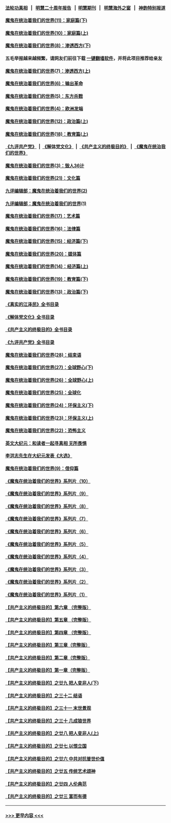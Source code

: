 #### [法轮功真相](https://github.com/gfw-breaker/truth/blob/master/README.md?t=0) &nbsp;&nbsp;|&nbsp;&nbsp; [明慧二十周年报告](https://github.com/gfw-breaker/mh-reports/blob/master/README.md?t=0) &nbsp;&nbsp;|&nbsp;&nbsp;[明慧期刊](https://github.com/gfw-breaker/mh-qikan) &nbsp;&nbsp;|&nbsp;&nbsp; [明慧海外之窗](https://github.com/gfw-breaker/mh-news/blob/master/README.md?t=0) &nbsp;&nbsp;|&nbsp;&nbsp; [神韵特别报道](https://github.com/gfw-breaker/mh-news/blob/master/shenyun.md?t=0)
#### [魔鬼在统治着我们的世界(11)：家庭篇(下)](../pages/nsc422/n10440961.md?t=12091050) 
#### [魔鬼在统治着我们的世界(10)：家庭篇(上)](../pages/nsc422/n10435448.md?t=12091050) 
#### [魔鬼在统治着我们的世界(8)：渗透西方(下)](../pages/nsc422/n10429603.md?t=12091050) 
#### 五毛举报越来越频繁，请网友们前往下载 [一键翻墙软件](https://github.com/gfw-breaker/ssr-accounts)，并将此项目推荐给亲友
#### [魔鬼在统治着我们的世界(7)：渗透西方(上)](../pages/nsc422/n10426013.md?t=12091050) 
#### [魔鬼在统治着我们的世界(6)：输出革命](../pages/nsc422/n10421536.md?t=12091050) 
#### [魔鬼在统治着我们的世界(5)：东方杀戮](../pages/nsc422/n10417707.md?t=12091050) 
#### [魔鬼在统治着我们的世界(4)：欧洲发端](../pages/nsc422/n10414890.md?t=12091050) 
#### [魔鬼在统治着我们的世界(12)：政治篇(上)](../pages/nsc422/n10444576.md?t=12091050) 
#### [魔鬼在统治着我们的世界(18)：教育篇(上)](../pages/nsc422/n10526970.md?t=12091050) 
#### [《九评共产党》](https://github.com/begood0513/9ping.md/blob/master/README.md) &nbsp;|&nbsp; [《解体党文化》](../../../../jtdwh.md/blob/master/README.md)  &nbsp;|&nbsp; [《共产主义的终极目的》](../../../../gczydzjmd.md/blob/master/README.md) &nbsp;|&nbsp; [《魔鬼在统治我们的世界》](../../../../mgztzwmdsj.md/blob/master/README.md) 
#### [魔鬼在统治着我们的世界(3)：毁人36计](../pages/nsc422/n10411583.md?t=12091050) 
#### [魔鬼在统治着我们的世界(21)：文化篇](../pages/nsc422/n10597706.md?t=12091050) 
#### [九评编辑部：魔鬼在统治着我们的世界(2)](../pages/nsc422/n10410036.md?t=12091050) 
#### [九评编辑部：魔鬼在统治着我们的世界(1)](../pages/nsc422/n10406825.md?t=12091050) 
#### [魔鬼在统治着我们的世界(17)：艺术篇](../pages/nsc422/n10499093.md?t=12091050) 
#### [魔鬼在统治着我们的世界(16)：法律篇](../pages/nsc422/n10485969.md?t=12091050) 
#### [魔鬼在统治着我们的世界(15)：经济篇(下)](../pages/nsc422/n10469975.md?t=12091050) 
#### [魔鬼在统治着我们的世界(20)：媒体篇](../pages/nsc422/n10586579.md?t=12091050) 
#### [魔鬼在统治着我们的世界(14)：经济篇(上)](../pages/nsc422/n10457370.md?t=12091050) 
#### [魔鬼在统治着我们的世界(19)：教育篇(下)](../pages/nsc422/n10564808.md?t=12091050) 
#### [魔鬼在统治着我们的世界(13)：政治篇(下)](../pages/nsc422/n10448270.md?t=12091050) 
#### [《真实的江泽民》全书目录](../pages/nsc422/n13721399.md?t=12091050) 
#### [《解体党文化》全书目录](../pages/nsc422/n13721157.md?t=12091050) 
#### [《共产主义的终极目的》全书目录](../pages/nsc422/n13721048.md?t=12091050) 
#### [《九评共产党》全书目录](../pages/nsc422/n13708085.md?t=12091050) 
#### [魔鬼在统治着我们的世界(28)：结束语](../pages/nsc422/n10936246.md?t=12091050) 
#### [魔鬼在统治着我们的世界(27)：全球野心(下)](../pages/nsc422/n10928319.md?t=12091050) 
#### [魔鬼在统治着我们的世界(26)：全球野心(上)](../pages/nsc422/n10900318.md?t=12091050) 
#### [魔鬼在统治着我们的世界(25)：全球化](../pages/nsc422/n10788205.md?t=12091050) 
#### [魔鬼在统治着我们的世界(24)：环保主义(下)](../pages/nsc422/n10695307.md?t=12091050) 
#### [魔鬼在统治着我们的世界(23)：环保主义(上)](../pages/nsc422/n10688613.md?t=12091050) 
#### [魔鬼在统治着我们的世界(22)：恐怖主义](../pages/nsc422/n10614727.md?t=12091050) 
#### [英文大纪元：和读者一起寻真相 无所畏惧](../pages/nsc422/n12542027.md?t=12091050) 
#### [李洪志先生在大纪元发表《大选》](../pages/nsc422/n12534746.md?t=12091050) 
#### [魔鬼在统治着我们的世界(9)：信仰篇](../pages/nsc422/n10432159.md?t=12091050) 
#### [《魔鬼在统治着我们的世界》系列片（10）](../pages/nsc422/n12292670.md?t=12091050) 
#### [《魔鬼在统治着我们的世界》系列片（9）](../pages/nsc422/n12290859.md?t=12091050) 
#### [《魔鬼在统治着我们的世界》系列片（8）](../pages/nsc422/n12287445.md?t=12091050) 
#### [《魔鬼在统治着我们的世界》系列片（7）](../pages/nsc422/n12283425.md?t=12091050) 
#### [《魔鬼在统治着我们的世界》系列片（6）](../pages/nsc422/n12282314.md?t=12091050) 
#### [《魔鬼在统治着我们的世界》系列片（5）](../pages/nsc422/n12281419.md?t=12091050) 
#### [《魔鬼在统治着我们的世界》系列片（4）](../pages/nsc422/n12274024.md?t=12091050) 
#### [《魔鬼在统治着我们的世界》系列片（3）](../pages/nsc422/n12271322.md?t=12091050) 
#### [《魔鬼在统治着我们的世界》系列片（2）](../pages/nsc422/n12269049.md?t=12091050) 
#### [《魔鬼在统治着我们的世界》系列片（1）](../pages/nsc422/n12267575.md?t=12091050) 
#### [【共产主义的终极目的】第六章 （完整版）](../pages/nsc422/n11428913.md?t=12091050) 
#### [【共产主义的终极目的】第五章 （完整版）](../pages/nsc422/n11428912.md?t=12091050) 
#### [【共产主义的终极目的】第四章 （完整版）](../pages/nsc422/n11428907.md?t=12091050) 
#### [【共产主义的终极目的】第三章（完整版）](../pages/nsc422/n11428848.md?t=12091050) 
#### [【共产主义的终极目的】第二章（完整版）](../pages/nsc422/n11428831.md?t=12091050) 
#### [【共产主义的终极目的】第一章（完整版）](../pages/nsc422/n11417651.md?t=12091050) 
#### [【共产主义的终极目的】之廿九 把人变非人(下)](../pages/nsc422/n11344140.md?t=12091050) 
#### [【共产主义的终极目的】之三十二 结语](../pages/nsc422/n11360535.md?t=12091050) 
#### [【共产主义的终极目的】之三十一 末世景观](../pages/nsc422/n11351129.md?t=12091050) 
#### [【共产主义的终极目的】之三十 几成狼世界](../pages/nsc422/n11348280.md?t=12091050) 
#### [【共产主义的终极目的】之廿八 把人变非人(上)](../pages/nsc422/n11340492.md?t=12091050) 
#### [【共产主义的终极目的】之廿七 以恨立国](../pages/nsc422/n11336944.md?t=12091050) 
#### [【共产主义的终极目的】之廿六 中共对抗普世价值](../pages/nsc422/n11324785.md?t=12091050) 
#### [【共产主义的终极目的】之廿五 传统艺术颂神](../pages/nsc422/n11296396.md?t=12091050) 
#### [【共产主义的终极目的】之廿四 人伦典范](../pages/nsc422/n11296397.md?t=12091050) 
#### [【共产主义的终极目的】之廿三 富而有德](../pages/nsc422/n11283598.md?t=12091050) 

----
#### [ >>> 更早内容 <<< ](../indexes/nsc422-earlier.md)
